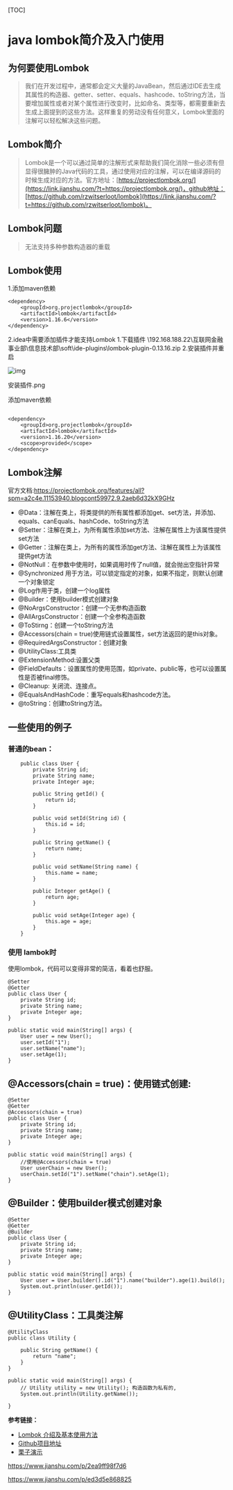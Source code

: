 [TOC]



# java lombok简介及入门使用

## 为何要使用Lombok

> 我们在开发过程中，通常都会定义大量的JavaBean，然后通过IDE去生成其属性的构造器、getter、setter、equals、hashcode、toString方法，当要增加属性或者对某个属性进行改变时，比如命名、类型等，都需要重新去生成上面提到的这些方法。这样重复的劳动没有任何意义，Lombok里面的注解可以轻松解决这些问题。

## Lombok简介

> Lombok是一个可以通过简单的注解形式来帮助我们简化消除一些必须有但显得很臃肿的Java代码的工具，通过使用对应的注解，可以在编译源码的时候生成对应的方法。官方地址：[https://projectlombok.org/](https://link.jianshu.com/?t=https://projectlombok.org/)，github地址：[https://github.com/rzwitserloot/lombok](https://link.jianshu.com/?t=https://github.com/rzwitserloot/lombok)。

## Lombok问题

> 无法支持多种参数构造器的重载

## Lombok使用

1.添加maven依赖

```
<dependency>
    <groupId>org.projectlombok</groupId>
    <artifactId>lombok</artifactId>
    <version>1.16.6</version>
</dependency>
```

2.idea中需要添加插件才能支持Lombok
1.下载插件 \\192.168.188.22\互联网金融事业部\信息技术部\soft\ide-plugins\lombok-plugin-0.13.16.zip
2.安装插件并重启

![img](https://upload-images.jianshu.io/upload_images/3629187-3cb467db5a485d17.png?imageMogr2/auto-orient/strip%7CimageView2/2/w/700)

安装插件.png

添加maven依赖

```

<dependency>
    <groupId>org.projectlombok</groupId>
    <artifactId>lombok</artifactId>
    <version>1.16.20</version>
    <scope>provided</scope>
</dependency>

```

## Lombok注解

官方文档:https://projectlombok.org/features/all?spm=a2c4e.11153940.blogcont59972.9.2aeb6d32kX9GHz

- @Data：注解在类上，将类提供的所有属性都添加get、set方法，并添加、equals、canEquals、hashCode、toString方法
- @Setter：注解在类上，为所有属性添加set方法、注解在属性上为该属性提供set方法
- @Getter：注解在类上，为所有的属性添加get方法、注解在属性上为该属性提供get方法
- @NotNull：在参数中使用时，如果调用时传了null值，就会抛出空指针异常
- @Synchronized 用于方法，可以锁定指定的对象，如果不指定，则默认创建一个对象锁定
- @Log作用于类，创建一个log属性
- @Builder：使用builder模式创建对象
- @NoArgsConstructor：创建一个无参构造函数
- @AllArgsConstructor：创建一个全参构造函数
- @ToStirng：创建一个toString方法
- @Accessors(chain = true)使用链式设置属性，set方法返回的是this对象。
- @RequiredArgsConstructor：创建对象
- @UtilityClass:工具类
- @ExtensionMethod:设置父类
- @FieldDefaults：设置属性的使用范围，如private、public等，也可以设置属性是否被final修饰。
- @Cleanup: 关闭流、连接点。
- @EqualsAndHashCode：重写equals和hashcode方法。
- @toString：创建toString方法。

## 一些使用的例子

### 普通的bean：

```
    public class User {
        private String id;
        private String name;
        private Integer age;
    
        public String getId() {
            return id;
        }
    
        public void setId(String id) {
            this.id = id;
        }
    
        public String getName() {
            return name;
        }
    
        public void setName(String name) {
            this.name = name;
        }
    
        public Integer getAge() {
            return age;
        }
    
        public void setAge(Integer age) {
            this.age = age;
        }
    }
```

### 使用 lambok时

使用lombok，代码可以变得非常的简洁，看着也舒服。

```
@Setter
@Getter
public class User {
    private String id;
    private String name;
    private Integer age;
}

public static void main(String[] args) {
    User user = new User();
    user.setId("1");
    user.setName("name");
    user.setAge(1);
}
```

## @Accessors(chain = true)：使用链式创建:

```
@Setter
@Getter
@Accessors(chain = true)
public class User {
    private String id;
    private String name;
    private Integer age;
}

public static void main(String[] args) {
    //使用@Accessors(chain = true)
    User userChain = new User();
    userChain.setId("1").setName("chain").setAge(1);
}
```

## @Builder：使用builder模式创建对象

```
@Setter
@Getter
@Builder
public class User {
    private String id;
    private String name;
    private Integer age;
}

public static void main(String[] args) {
    User user = User.builder().id("1").name("builder").age(1).build();
    System.out.println(user.getId());
}
```

## @UtilityClass：工具类注解

```
@UtilityClass
public class Utility {

    public String getName() {
        return "name";
    }
}

public static void main(String[] args) {
    // Utility utility = new Utility(); 构造函数为私有的,
    System.out.println(Utility.getName());

}
```

**参考链接：**

- [Lombok 介绍及基本使用方法](https://link.jianshu.com/?t=http%3A%2F%2Fwww.2cto.com%2Fkf%2F201603%2F491479.html)
- [Github项目地址](https://link.jianshu.com/?t=https%3A%2F%2Fgithub.com%2Frzwitserloot%2Flombok)
- [栗子演示](https://link.jianshu.com/?t=https%3A%2F%2Fgithub.com%2Fpeichhorn%2Flombok-pg)





https://www.jianshu.com/p/2ea9ff98f7d6



https://www.jianshu.com/p/ed3d5e868825